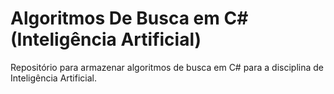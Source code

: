 # Algoritmos De Busca em C# (Inteligência Artificial) 

Repositório para armazenar algoritmos de busca em C# para a disciplina de Inteligência Artificial.
